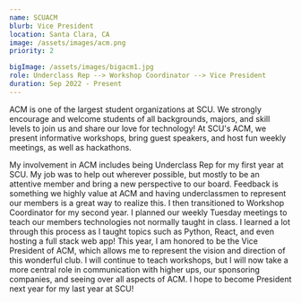 ```yaml
---
name: SCUACM
blurb: Vice President
location: Santa Clara, CA
image: /assets/images/acm.png
priority: 2

bigImage: /assets/images/bigacm1.jpg
role: Underclass Rep --> Workshop Coordinator --> Vice President
duration: Sep 2022 - Present
---
```


ACM is one of the largest student organizations at SCU. We strongly encourage and welcome students of all backgrounds, majors, and skill levels to join us and share our love for technology! At SCU's ACM, we present informative workshops, bring guest speakers, and host fun weekly meetings, as well as hackathons.

My involvement in ACM includes being Underclass Rep for my first year at SCU. My job was to help out wherever possible, but mostly to be an attentive member and bring a new perspective to our board. Feedback is something we highly value at ACM and having underclassmen to represent our members is a great way to realize this. I then transitioned to Workshop Coordinator for my second year. I planned our weekly Tuesday meetings to teach our members technologies not normally taught in class. I learned a lot through this process as I taught topics such as Python, React, and even hosting a full stack web app! This year, I am honored to be the Vice President of ACM, which allows me to represent the vision and direction of this wonderful club. I will continue to teach workshops, but I will now take a more central role in communication with higher ups, our sponsoring companies, and seeing over all aspects of ACM. I hope to become President next year for my last year at SCU!
